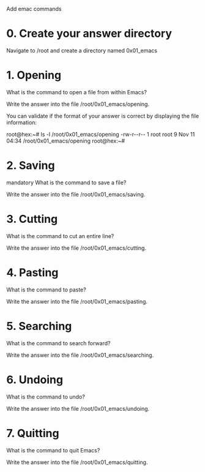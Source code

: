 Add emac commands

# 0. Create your answer directory

Navigate to /root and create a directory named 0x01_emacs

   
# 1. Opening

What is the command to open a file from within Emacs?

Write the answer into the file /root/0x01_emacs/opening.

You can validate if the format of your answer is correct by displaying the file information:

root@hex:~# ls -l /root/0x01_emacs/opening
-rw-r--r-- 1 root root 9 Nov 11 04:34 /root/0x01_emacs/opening
root@hex:~# 
   
#  2. Saving

mandatory
What is the command to save a file?

Write the answer into the file /root/0x01_emacs/saving.

   
# 3. Cutting

What is the command to cut an entire line?

Write the answer into the file /root/0x01_emacs/cutting.

   
# 4. Pasting

What is the command to paste?

Write the answer into the file /root/0x01_emacs/pasting.

   
# 5. Searching

What is the command to search forward?

Write the answer into the file /root/0x01_emacs/searching.

   
# 6. Undoing

What is the command to undo?

Write the answer into the file /root/0x01_emacs/undoing.

   
# 7. Quitting

What is the command to quit Emacs?

Write the answer into the file /root/0x01_emacs/quitting.
